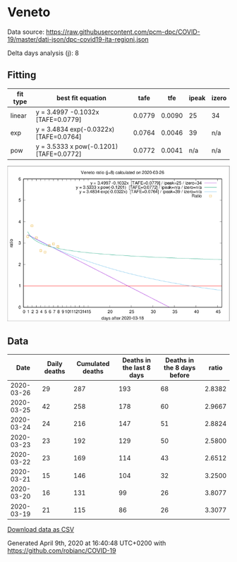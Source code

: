 # Veneto

Data source: https://raw.githubusercontent.com/pcm-dpc/COVID-19/master/dati-json/dpc-covid19-ita-regioni.json

Delta days analysis (j): 8

## Fitting 
|fit type|best fit equation|tafe|tfe|ipeak|izero|
|-------|-----|--------|------|---|---|
|linear|y = 3.4997 -0.1032x  [TAFE=0.0779]|0.0779|0.0090|25|34|
|exp|y = 3.4834 exp(-0.0322x)  [TAFE=0.0764]|0.0764|0.0046|39|n/a|
|pow|y = 3.5333 x pow(-0.1201)  [TAFE=0.0772]|0.0772|0.0041|n/a|n/a|

![Plot](COVID-19_veneto_j8_2020-03-26.png)

## Data
|Date|Daily deaths|Cumulated deaths|Deaths in the last 8 days|Deaths in the 8 days before|ratio|
|----|----------|-----------|-------|--------------------|-----|
|2020-03-26|29|287|193|68|2.8382|
|2020-03-25|42|258|178|60|2.9667|
|2020-03-24|24|216|147|51|2.8824|
|2020-03-23|23|192|129|50|2.5800|
|2020-03-22|23|169|114|43|2.6512|
|2020-03-21|15|146|104|32|3.2500|
|2020-03-20|16|131|99|26|3.8077|
|2020-03-19|21|115|86|26|3.3077|

[Download data as CSV](COVID-19_veneto_j8_2020-03-26.csv)

Generated April 9th, 2020 at 16:40:48 UTC+0200 with https://github.com/robianc/COVID-19
